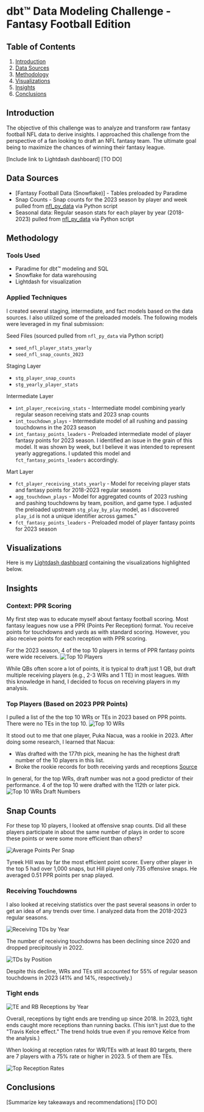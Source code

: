 # dbt™ Data Modeling Challenge - Fantasy Football Edition

## Table of Contents
1. [Introduction](#introduction)
2. [Data Sources](#data-sources)
3. [Methodology](#methodology)
4. [Visualizations](#visualizations)
5. [Insights](#insights)
6. [Conclusions](#conclusions)

## Introduction

The objective of this challenge was to analyze and transform raw fantasy football NFL data to derive insights. I approached this challenge from the perspective of a fan looking to draft an NFL fantasy team. The ultimate goal being to maximize the chances of winning their fantasy league. 

[Include link to Lightdash dashboard] [TO DO]

## Data Sources
- [Fantasy Football Data (Snowflake)] - Tables preloaded by Paradime
- Snap Counts - Snap counts for the 2023 season by player and week pulled from [nfl_py_data](https://github.com/nflverse/nfl_data_py) via Python script
- Seasonal data: Regular season stats for each player by year (2018-2023) pulled from [nfl_py_data](https://github.com/nflverse/nfl_data_py) via Python script

## Methodology
### Tools Used
- Paradime for dbt™ modeling and SQL
- Snowflake for data warehousing
- Lightdash for visualization

### Applied Techniques

I created several staging, intermediate, and fact models based on the data sources. I also utilized some of the preloaded models. The following models were leveraged in my final submission:

Seed Files (sourced pulled from `nfl_py_data` via Python script)
* `seed_nfl_player_stats_yearly`
* `seed_nfl_snap_counts_2023`

Staging Layer
* `stg_player_snap_counts`
* `stg_yearly_player_stats`

Intermediate Layer
* `int_player_receiving_stats` - Intermediate model combining yearly regular season receiving stats and 2023 snap counts
* `int_touchdown_plays` - Intermediate model of all rushing and passing touchdowns in the 2023 season
* `int_fantasy_points_leaders` - Preloaded intermediate model of player fantasy points for 2023 season. I identified an issue in the grain of this model. It was shown by week, but I believe it was intended to represent yearly aggregations. I updated this model and `fct_fantasy_points_leaders` accordingly.


Mart Layer
* `fct_player_receiving_stats_yearly` - Model for receiving player stats and fantasy points for 2018-2023 regular seasons
* `agg_touchdown_plays` - Model for aggregated counts of 2023 rushing and pashing touchdowns by team, position, and game type. I adjusted the preloaded upstream  `stg_play_by_play` model, as I discovered `play_id` is not a unique identifier across games."
* `fct_fantasy_points_leaders` - Preloaded model of player fantasy points for 2023 season


## Visualizations
Here is my [Lightdash dashboard](https://app.lightdash.cloud/projects/ccbaf62f-52f2-4af9-9675-bbacf0556f82/dashboards/d6a57740-b426-47e7-a26d-911429577666/edit) containing the visualizations highlighted below.

## Insights

### Context: PPR Scoring

My first step was to educate myself about fantasy football scoring. Most fantasy leagues now use a PPR (Points Per Reception) format. You receive points for touchdowns and yards as with standard scoring. However, you also receive points for each reception with PPR scoring. 

For the 2023 season, 4 of the top 10 players in terms of PPR fantasy points were wide receivers.
![Top 10 Players](./analyses/Visualizations/2023_Top_10_Players.png)

While QBs often score a lot of points, it is typical to draft just 1 QB, but draft multiple receiving players (e.g., 2-3 WRs and 1 TE) in most leagues. With this knowledge in hand, I decided to focus on receiving players in my analysis.

### Top Players (Based on 2023 PPR Points)
I pulled a list of the the top 10 WRs or TEs in 2023 based on PPR points. There were no TEs in the top 10. 
![Top 10 WRs](./analyses/Visualizations/2023_Top_10_WRs.png)

It stood out to me that one player, Puka Nacua, was a rookie in 2023. After doing some research, I learned that Nacua:
* Was drafted with the 177th pick, meaning he has the highest draft number of the 10 players in this list.
* Broke the rookie records for both receiving yards and receptions [Source](https://www.espn.com/nfl/story/_/id/39261306/rams-puka-nacua-breaks-nfl-rookie-receiving-yards-record)

In general, for the top WRs, draft number was not a good predictor of their performance. 4 of the top 10 were drafted with the 112th or later pick.
![Top 10 WRs Draft Numbers](./analyses/Visualizations/2023_Top_WR_Draft_Numbers.png)

## Snap Counts
For these top 10 players, I looked at offensive snap counts. Did all these players participate in about the same number of plays in order to score these points or were some more efficient than others?

![Average Points Per Snap](./analyses/Visualizations/2023_Avg_Pts_Per_Snap.png)

Tyreek Hill was by far the most efficient point scorer. Every other player in the top 5 had over 1,000 snaps, but Hill played only 735 offensive snaps. He averaged 0.51 PPR points per snap played.

### Receiving Touchdowns
I also looked at receiving statistics over the past several seasons in order to get an idea of any trends over time. I analyzed data from the 2018-2023 regular seasons.

![Receiving TDs by Year](./analyses/Visualizations/Receiving_TDs_by_Year.png)

The number of receiving touchdowns has been declining since 2020 and dropped precipitously in 2022. 

![TDs by Position](./analyses/Visualizations/2023_TDs_by_Position.png)

Despite this decline, WRs and TEs still accounted for 55% of regular season touchdowns in 2023 (41% and 14%, respectively.)

### Tight ends

![TE and RB Receptions by Year](./analyses/Visualizations/TE_and_RB_Recs_by_Year.png)

Overall, receptions by tight ends are trending up since 2018. In 2023, tight ends caught more receptions than running backs. (This isn't just due to the "Travis Kelce effect." The trend holds true even if you remove Kelce from the analysis.)

When looking at reception rates for WR/TEs with at least 80 targets, there are 7 players with a 75% rate or higher in 2023. 5 of them are TEs.

![Top Reception Rates](./analyses/Visualizations/2023_Reception_Rates.png)

## Conclusions
[Summarize key takeaways and recommendations]
[TO DO]
